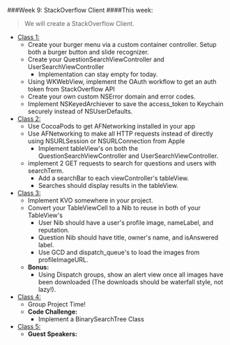 ###Week 9: StackOverflow Client
####This week:
> We will create a StackOverflow Client.

  * [Class 1:](class-1/)
  	* Create your burger menu via a custom container controller. Setup both a burger button and slide recognizer.
    * Create your QuestionSearchViewController and UserSearchViewController
      * Implementation can stay empty for today.
    * Using WKWebView, implement the OAuth workflow to get an auth token from StackOverflow API
    * Create your own custom NSError domain and error codes.
    * Implement NSKeyedArchiever to save the access_token to Keychain securely instead of NSUserDefaults.
  * [Class 2:](class-2/)
  	* Use CocoaPods to get AFNetworking installed in your app
    * Use AFNetworking to make all HTTP requests instead of directly using NSURLSession or NSURLConnection from Apple
      * Implement tableView's on both the QuestionSearchViewController and UserSearchViewController.
    * implement 2 GET requests to search for questions and users with searchTerm.
      * Add a searchBar to each viewController's tableView.
      * Searches should display results in the tableView.
  * [Class 3:](class-3/)
    * Implement KVO somewhere in your project.
    * Convert your TableViewCell to a Nib to reuse in both of your TableView's
      * User Nib should have a user's profile image, nameLabel, and reputation.
      * Question Nib should have title, owner's name, and isAnswered label.
      * Use GCD and dispatch_queue's to load the images from profileImageURL.
    * **Bonus:**
      * Using Dispatch groups, show an alert view once all images have been downloaded (The downloads should be waterfall style, not lazy!).
  * [Class 4:](class-4/)
    * Group Project Time!
	* **Code Challenge:**
		* Implement a BinarySearchTree Class
  * [Class 5:](class-5/)
  	* **Guest Speakers:**
